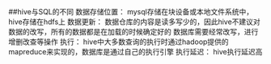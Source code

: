 ##hive与SQL的不同
数据存储位置：
    mysql存储在块设备或本地文件系统中，hive存储在hdfs上
数据更新：
    数据仓库的内容是读多写少的，因此hive不建议对数据的改写，所有的数据都是在加载的时候确定好的
    数据库需要经常改写，进行增删改查等操作
执行：
    hive中大多数查询的执行时通过hadoop提供的mapreduce来实现的，数据库是通过自己的执行引擎
执行延迟：
    hive执行延迟高    